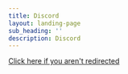 ```yaml
---
title: Discord
layout: landing-page
sub_heading: ''
description: Discord
---
```


<script>location = "(https://discord.gg/jyzrp7Ha44)"</script>

<a href="(https://discord.gg/jyzrp7Ha44)">Click here if you aren't redirected</a>
